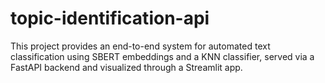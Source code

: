 # topic-identification-api
This project provides an end-to-end system for automated text classification using SBERT embeddings and a KNN classifier, served via a FastAPI backend and visualized through a Streamlit app.
